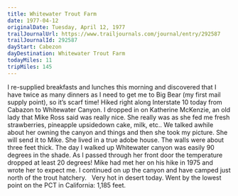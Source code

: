 ```yaml
---
title: Whitewater Trout Farm
date: 1977-04-12
originalDate: Tuesday, April 12, 1977
trailJournalUrl: https://www.trailjournals.com/journal/entry/292587
trailJournalId: 292587
dayStart: Cabezon
dayDestination: Whitewater Trout Farm
todayMiles: 11
tripMiles: 145
---
```

I re-supplied breakfasts and lunches this morning and discovered that I have twice as many dinners as I need to get me to Big Bear (my first mail supply point), so it’s scarf time! Hiked right along Interstate 10 today from Cabazon to Whitewater Canyon. I dropped in on Katherine McKenzie, an old lady that Mike Ross said was really nice. She really was as she fed me fresh strawberries, pineapple upsidedown cake, milk, etc.. We talked awhile about her owning the canyon and things and then she took my picture. She will send it to Mike. She lived in a true adobe house. The walls were about three feet thick. The day I walked up Whitewater canyon was easily 90 degrees in the shade. As I passed through her front door the temperature dropped at least 20 degrees! Mike had met her on his hike in 1975 and wrote her to expect me. I continued on up the canyon and have camped just north of the trout hatchery.   Very hot in desert today. Went by the lowest point on the PCT in California: 1,185 feet.
